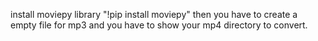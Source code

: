 install moviepy library "!pip install moviepy" then
you have to create a empty file for mp3 and you have to show your mp4 directory to convert.
